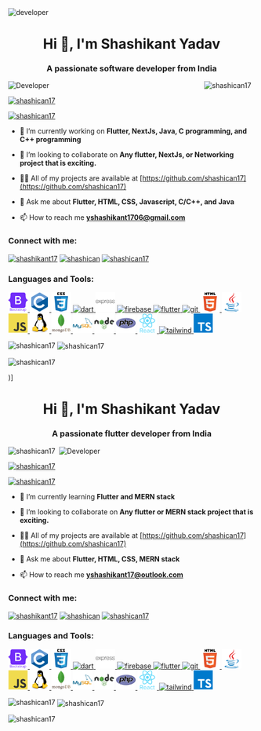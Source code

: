 <img alt="developer" src="https://e0.pxfuel.com/wallpapers/766/945/desktop-wallpaper-custom-software-development-graphic-design-computer-program.jpg">
<h1 align="center">Hi 👋, I'm Shashikant Yadav</h1>
<h3 align="center">A passionate software developer from India</h3>
<img align="left" alt="Developer" width="400" src="https://miro.medium.com/v2/resize:fit:1272/1*ZSVmWGcc1weENb0ShawWxw.gif">


<p align="left"> <img src="https://komarev.com/ghpvc/?username=shashican17&label=Profile%20views&color=0e75b6&style=flat" alt="shashican17" /> </p>

<p align="left"> <a href="https://github.com/ryo-ma/github-profile-trophy"><img src="https://github-profile-trophy.vercel.app/?username=shashican17" alt="shashican17" /></a> </p>

<p align="left"> <a href="https://twitter.com/shashican17" target="blank"><img src="https://img.shields.io/twitter/follow/shashican17?logo=twitter&style=for-the-badge" alt="shashican17" /></a> </p>

- 🌱 I’m currently working on **Flutter, NextJs, Java, C programming, and C++ programming**

- 👯 I’m looking to collaborate on **Any flutter, NextJs, or Networking project that is exciting.**

- 👨‍💻 All of my projects are available at [https://github.com/shashican17](https://github.com/shashican17)

- 💬 Ask me about **Flutter, HTML, CSS, Javascript, C/C++, and Java**

- 📫 How to reach me **yshashikant1706@gmail.com**

<h3 align="left">Connect with me:</h3>
<p align="left">
<a href="https://linkedin.com/in/shashikant17" target="blank"><img align="center" src="https://raw.githubusercontent.com/rahuldkjain/github-profile-readme-generator/master/src/images/icons/Social/linked-in-alt.svg" alt="shashikant17" height="30" width="40" /></a>
<a href="https://www.codechef.com/users/shashican" target="blank"><img align="center" src="https://cdn.jsdelivr.net/npm/simple-icons@3.1.0/icons/codechef.svg" alt="shashican" height="30" width="40" /></a>
<a href="https://www.leetcode.com/shashican17" target="blank"><img align="center" src="https://raw.githubusercontent.com/rahuldkjain/github-profile-readme-generator/master/src/images/icons/Social/leet-code.svg" alt="shashican17" height="30" width="40" /></a>
</p>

<h3 align="left">Languages and Tools:</h3>
<p align="left"> <a href="https://getbootstrap.com" target="_blank" rel="noreferrer"> <img src="https://raw.githubusercontent.com/devicons/devicon/master/icons/bootstrap/bootstrap-plain-wordmark.svg" alt="bootstrap" width="40" height="40"/> </a> <a href="https://www.cprogramming.com/" target="_blank" rel="noreferrer"> <img src="https://raw.githubusercontent.com/devicons/devicon/master/icons/c/c-original.svg" alt="c" width="40" height="40"/> </a> <a href="https://www.w3schools.com/css/" target="_blank" rel="noreferrer"> <img src="https://raw.githubusercontent.com/devicons/devicon/master/icons/css3/css3-original-wordmark.svg" alt="css3" width="40" height="40"/> </a> <a href="https://dart.dev" target="_blank" rel="noreferrer"> <img src="https://www.vectorlogo.zone/logos/dartlang/dartlang-icon.svg" alt="dart" width="40" height="40"/> </a> <a href="https://expressjs.com" target="_blank" rel="noreferrer"> <img src="https://raw.githubusercontent.com/devicons/devicon/master/icons/express/express-original-wordmark.svg" alt="express" width="40" height="40"/> </a> <a href="https://firebase.google.com/" target="_blank" rel="noreferrer"> <img src="https://www.vectorlogo.zone/logos/firebase/firebase-icon.svg" alt="firebase" width="40" height="40"/> </a> <a href="https://flutter.dev" target="_blank" rel="noreferrer"> <img src="https://www.vectorlogo.zone/logos/flutterio/flutterio-icon.svg" alt="flutter" width="40" height="40"/> </a> <a href="https://git-scm.com/" target="_blank" rel="noreferrer"> <img src="https://www.vectorlogo.zone/logos/git-scm/git-scm-icon.svg" alt="git" width="40" height="40"/> </a> <a href="https://www.w3.org/html/" target="_blank" rel="noreferrer"> <img src="https://raw.githubusercontent.com/devicons/devicon/master/icons/html5/html5-original-wordmark.svg" alt="html5" width="40" height="40"/> </a> <a href="https://www.java.com" target="_blank" rel="noreferrer"> <img src="https://raw.githubusercontent.com/devicons/devicon/master/icons/java/java-original.svg" alt="java" width="40" height="40"/> </a> <a href="https://developer.mozilla.org/en-US/docs/Web/JavaScript" target="_blank" rel="noreferrer"> <img src="https://raw.githubusercontent.com/devicons/devicon/master/icons/javascript/javascript-original.svg" alt="javascript" width="40" height="40"/> </a> <a href="https://www.linux.org/" target="_blank" rel="noreferrer"> <img src="https://raw.githubusercontent.com/devicons/devicon/master/icons/linux/linux-original.svg" alt="linux" width="40" height="40"/> </a> <a href="https://www.mongodb.com/" target="_blank" rel="noreferrer"> <img src="https://raw.githubusercontent.com/devicons/devicon/master/icons/mongodb/mongodb-original-wordmark.svg" alt="mongodb" width="40" height="40"/> </a> <a href="https://www.mysql.com/" target="_blank" rel="noreferrer"> <img src="https://raw.githubusercontent.com/devicons/devicon/master/icons/mysql/mysql-original-wordmark.svg" alt="mysql" width="40" height="40"/> </a> <a href="https://nodejs.org" target="_blank" rel="noreferrer"> <img src="https://raw.githubusercontent.com/devicons/devicon/master/icons/nodejs/nodejs-original-wordmark.svg" alt="nodejs" width="40" height="40"/> </a> <a href="https://www.php.net" target="_blank" rel="noreferrer"> <img src="https://raw.githubusercontent.com/devicons/devicon/master/icons/php/php-original.svg" alt="php" width="40" height="40"/> </a> <a href="https://reactjs.org/" target="_blank" rel="noreferrer"> <img src="https://raw.githubusercontent.com/devicons/devicon/master/icons/react/react-original-wordmark.svg" alt="react" width="40" height="40"/> </a> <a href="https://tailwindcss.com/" target="_blank" rel="noreferrer"> <img src="https://www.vectorlogo.zone/logos/tailwindcss/tailwindcss-icon.svg" alt="tailwind" width="40" height="40"/> </a> <a href="https://www.typescriptlang.org/" target="_blank" rel="noreferrer"> <img src="https://raw.githubusercontent.com/devicons/devicon/master/icons/typescript/typescript-original.svg" alt="typescript" width="40" height="40"/> </a> </p>

<p><img align="left" src="https://github-readme-stats.vercel.app/api/top-langs?username=shashican17&show_icons=true&locale=en&layout=compact" alt="shashican17" /></p>

<p>&nbsp;<img align="center" src="https://github-readme-stats.vercel.app/api?username=shashican17&show_icons=true&locale=en" alt="shashican17" /></p>

<p><img align="center" src="https://github-readme-streak-stats.herokuapp.com/?user=shashican17&" alt="shashican17" /></p>
)]
<h1 align="center">Hi 👋, I'm Shashikant Yadav</h1>
<h3 align="center">A passionate flutter developer from India</h3>
<img align="right" alt="Developer" width="400" src="https://www.google.com/url?sa=i&url=https%3A%2F%2Fgithub.com%2Fsuman3262&psig=AOvVaw3qnloKeFqCqLbwSwdXIeyB&ust=1693248906726000&source=images&cd=vfe&opi=89978449&ved=0CBEQjhxqFwoTCKDIsorC_YADFQAAAAAdAAAAABAg">


<p align="left"> <img src="https://komarev.com/ghpvc/?username=shashican17&label=Profile%20views&color=0e75b6&style=flat" alt="shashican17" /> </p>

<p align="left"> <a href="https://github.com/ryo-ma/github-profile-trophy"><img src="https://github-profile-trophy.vercel.app/?username=shashican17" alt="shashican17" /></a> </p>

<p align="left"> <a href="https://twitter.com/shashican17" target="blank"><img src="https://img.shields.io/twitter/follow/shashican17?logo=twitter&style=for-the-badge" alt="shashican17" /></a> </p>

- 🌱 I’m currently learning **Flutter and MERN stack**

- 👯 I’m looking to collaborate on **Any flutter or MERN stack project that is exciting.**

- 👨‍💻 All of my projects are available at [https://github.com/shashican17](https://github.com/shashican17)

- 💬 Ask me about **Flutter, HTML, CSS, MERN stack**

- 📫 How to reach me **yshashikant17@outlook.com**

<h3 align="left">Connect with me:</h3>
<p align="left">
<a href="https://linkedin.com/in/shashikant17" target="blank"><img align="center" src="https://raw.githubusercontent.com/rahuldkjain/github-profile-readme-generator/master/src/images/icons/Social/linked-in-alt.svg" alt="shashikant17" height="30" width="40" /></a>
<a href="https://www.codechef.com/users/shashican" target="blank"><img align="center" src="https://cdn.jsdelivr.net/npm/simple-icons@3.1.0/icons/codechef.svg" alt="shashican" height="30" width="40" /></a>
<a href="https://www.leetcode.com/shashican17" target="blank"><img align="center" src="https://raw.githubusercontent.com/rahuldkjain/github-profile-readme-generator/master/src/images/icons/Social/leet-code.svg" alt="shashican17" height="30" width="40" /></a>
</p>

<h3 align="left">Languages and Tools:</h3>
<p align="left"> <a href="https://getbootstrap.com" target="_blank" rel="noreferrer"> <img src="https://raw.githubusercontent.com/devicons/devicon/master/icons/bootstrap/bootstrap-plain-wordmark.svg" alt="bootstrap" width="40" height="40"/> </a> <a href="https://www.cprogramming.com/" target="_blank" rel="noreferrer"> <img src="https://raw.githubusercontent.com/devicons/devicon/master/icons/c/c-original.svg" alt="c" width="40" height="40"/> </a> <a href="https://www.w3schools.com/css/" target="_blank" rel="noreferrer"> <img src="https://raw.githubusercontent.com/devicons/devicon/master/icons/css3/css3-original-wordmark.svg" alt="css3" width="40" height="40"/> </a> <a href="https://dart.dev" target="_blank" rel="noreferrer"> <img src="https://www.vectorlogo.zone/logos/dartlang/dartlang-icon.svg" alt="dart" width="40" height="40"/> </a> <a href="https://expressjs.com" target="_blank" rel="noreferrer"> <img src="https://raw.githubusercontent.com/devicons/devicon/master/icons/express/express-original-wordmark.svg" alt="express" width="40" height="40"/> </a> <a href="https://firebase.google.com/" target="_blank" rel="noreferrer"> <img src="https://www.vectorlogo.zone/logos/firebase/firebase-icon.svg" alt="firebase" width="40" height="40"/> </a> <a href="https://flutter.dev" target="_blank" rel="noreferrer"> <img src="https://www.vectorlogo.zone/logos/flutterio/flutterio-icon.svg" alt="flutter" width="40" height="40"/> </a> <a href="https://git-scm.com/" target="_blank" rel="noreferrer"> <img src="https://www.vectorlogo.zone/logos/git-scm/git-scm-icon.svg" alt="git" width="40" height="40"/> </a> <a href="https://www.w3.org/html/" target="_blank" rel="noreferrer"> <img src="https://raw.githubusercontent.com/devicons/devicon/master/icons/html5/html5-original-wordmark.svg" alt="html5" width="40" height="40"/> </a> <a href="https://www.java.com" target="_blank" rel="noreferrer"> <img src="https://raw.githubusercontent.com/devicons/devicon/master/icons/java/java-original.svg" alt="java" width="40" height="40"/> </a> <a href="https://developer.mozilla.org/en-US/docs/Web/JavaScript" target="_blank" rel="noreferrer"> <img src="https://raw.githubusercontent.com/devicons/devicon/master/icons/javascript/javascript-original.svg" alt="javascript" width="40" height="40"/> </a> <a href="https://www.linux.org/" target="_blank" rel="noreferrer"> <img src="https://raw.githubusercontent.com/devicons/devicon/master/icons/linux/linux-original.svg" alt="linux" width="40" height="40"/> </a> <a href="https://www.mongodb.com/" target="_blank" rel="noreferrer"> <img src="https://raw.githubusercontent.com/devicons/devicon/master/icons/mongodb/mongodb-original-wordmark.svg" alt="mongodb" width="40" height="40"/> </a> <a href="https://www.mysql.com/" target="_blank" rel="noreferrer"> <img src="https://raw.githubusercontent.com/devicons/devicon/master/icons/mysql/mysql-original-wordmark.svg" alt="mysql" width="40" height="40"/> </a> <a href="https://nodejs.org" target="_blank" rel="noreferrer"> <img src="https://raw.githubusercontent.com/devicons/devicon/master/icons/nodejs/nodejs-original-wordmark.svg" alt="nodejs" width="40" height="40"/> </a> <a href="https://www.php.net" target="_blank" rel="noreferrer"> <img src="https://raw.githubusercontent.com/devicons/devicon/master/icons/php/php-original.svg" alt="php" width="40" height="40"/> </a> <a href="https://reactjs.org/" target="_blank" rel="noreferrer"> <img src="https://raw.githubusercontent.com/devicons/devicon/master/icons/react/react-original-wordmark.svg" alt="react" width="40" height="40"/> </a> <a href="https://tailwindcss.com/" target="_blank" rel="noreferrer"> <img src="https://www.vectorlogo.zone/logos/tailwindcss/tailwindcss-icon.svg" alt="tailwind" width="40" height="40"/> </a> <a href="https://www.typescriptlang.org/" target="_blank" rel="noreferrer"> <img src="https://raw.githubusercontent.com/devicons/devicon/master/icons/typescript/typescript-original.svg" alt="typescript" width="40" height="40"/> </a> </p>

<p><img align="left" src="https://github-readme-stats.vercel.app/api/top-langs?username=shashican17&show_icons=true&locale=en&layout=compact" alt="shashican17" /></p>

<p>&nbsp;<img align="center" src="https://github-readme-stats.vercel.app/api?username=shashican17&show_icons=true&locale=en" alt="shashican17" /></p>

<p><img align="center" src="https://github-readme-streak-stats.herokuapp.com/?user=shashican17&" alt="shashican17" /></p>
